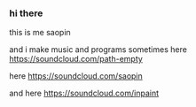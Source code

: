 ### hi there 

this is me saopin 

and i make music and programs sometimes
here https://soundcloud.com/path-empty

here https://soundcloud.com/saopin

and here https://soundcloud.com/inpaint

